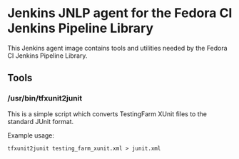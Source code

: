 # Jenkins JNLP agent for the Fedora CI Jenkins Pipeline Library

This Jenkins agent image contains tools and utilities needed by the Fedora CI Jenkins Pipeline Library.

## Tools

### /usr/bin/tfxunit2junit

This is a simple script which converts TestingFarm XUnit files to the standard JUnit format.

Example usage:

```shell
tfxunit2junit testing_farm_xunit.xml > junit.xml
```
